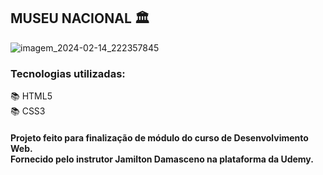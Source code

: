 
## MUSEU NACIONAL 🏛️

![imagem_2024-02-14_222357845](https://github.com/andreafdev/museu-nacional/assets/124641425/004cd3f1-e564-4a7d-8161-5d98588d1094)


### Tecnologias utilizadas:
📚 HTML5 <br>
📚 CSS3


#### Projeto feito para finalização de módulo do curso de Desenvolvimento Web. <br> Fornecido pelo instrutor Jamilton Damasceno na plataforma da Udemy.
